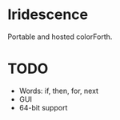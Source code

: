 # Iridescence
Portable and hosted colorForth.

# TODO
- Words: if, then, for, next
- GUI
- 64-bit support
